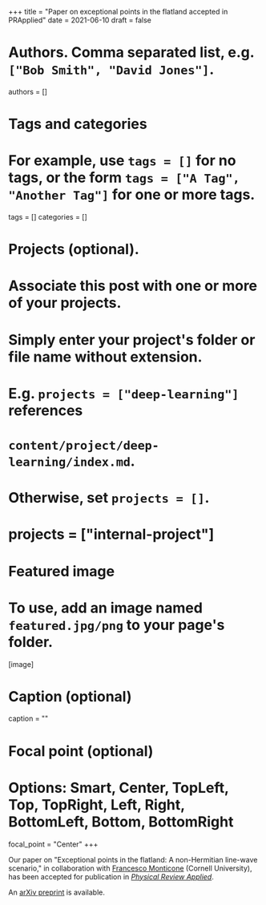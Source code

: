 +++
title = "Paper on exceptional points in the flatland accepted in PRApplied"
date = 2021-06-10
draft = false

# Authors. Comma separated list, e.g. `["Bob Smith", "David Jones"]`.
authors = []

# Tags and categories
# For example, use `tags = []` for no tags, or the form `tags = ["A Tag", "Another Tag"]` for one or more tags.
tags = []
categories = []

# Projects (optional).
#   Associate this post with one or more of your projects.
#   Simply enter your project's folder or file name without extension.
#   E.g. `projects = ["deep-learning"]` references 
#   `content/project/deep-learning/index.md`.
#   Otherwise, set `projects = []`.
# projects = ["internal-project"]

# Featured image
# To use, add an image named `featured.jpg/png` to your page's folder. 
[image]
  # Caption (optional)
  caption = ""

  # Focal point (optional)
  # Options: Smart, Center, TopLeft, Top, TopRight, Left, Right, BottomLeft, Bottom, BottomRight
  focal_point = "Center"
+++

Our paper on "Exceptional points in the flatland: A non-Hermitian line-wave scenario,"
in collaboration with [Francesco Monticone](https://monticone.ece.cornell.edu) (Cornell University),
has been accepted for publication in [*Physical Review Applied*](https://journals.aps.org/prapplied/).

An [arXiv preprint](http://arxiv.org/abs/2106.04956) is available.


